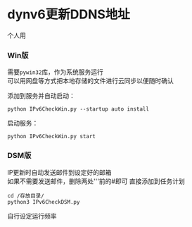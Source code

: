 # dynv6更新DDNS地址  
个人用  
### Win版  
需要`pywin32`库，作为系统服务运行  
可以用网盘等方式把本地存储的文件进行云同步以便随时确认  

添加到服务并自动启动：  
```
python IPv6CheckWin.py --startup auto install
```
启动服务：  
```
python IPv6CheckWin.py start
```

### DSM版  
IP更新时自动发送邮件到设定好的邮箱  
如果不需要发送邮件，删除两处'''前的#即可
直接添加到任务计划  
```
cd /存放目录/
python3 IPv6CheckDSM.py
```
自行设定运行频率  
